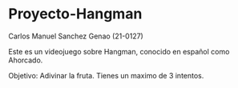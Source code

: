 # Proyecto-Hangman
Carlos Manuel Sanchez Genao (21-0127)

Este es un videojuego sobre Hangman, conocido en español como Ahorcado.

Objetivo: Adivinar la fruta. Tienes un maximo de 3 intentos.
